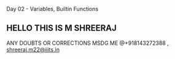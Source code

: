 Day 02 - Variables, Builtin Functions
## HELLO THIS IS M SHREERAJ 
ANY DOUBTS OR CORRECTIONS MSDG ME @+918143272388 , shreeraj.m22@iiits.in
